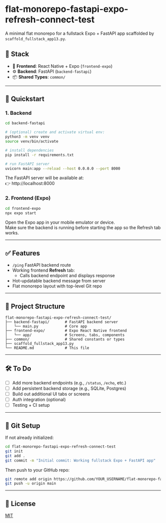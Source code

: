 # flat-monorepo-fastapi-expo-refresh-connect-test

A minimal flat monorepo for a fullstack Expo + FastAPI app scaffolded by `scaffold_fullstack_app13.py`.

## 🧱 Stack

- 📱 **Frontend**: React Native + Expo (`frontend-expo`)
- ⚙️ **Backend**: FastAPI (`backend-fastapi`)
- 📦 **Shared Types**: `common/`

---

## 🚀 Quickstart

### 1. Backend

```bash
cd backend-fastapi

# (optional) create and activate virtual env:
python3 -m venv venv
source venv/bin/activate

# install dependencies
pip install -r requirements.txt

# run FastAPI server
uvicorn main:app --reload --host 0.0.0.0 --port 8000
```

The FastAPI server will be available at:  
👉 http://localhost:8000

### 2. Frontend (Expo)

```bash
cd frontend-expo
npx expo start
```

Open the Expo app in your mobile emulator or device.  
Make sure the backend is running before starting the app so the Refresh tab works.

---

## ✅ Features

- `/ping` FastAPI backend route
- Working frontend **Refresh** tab:
  - Calls backend endpoint and displays response
- Hot-updatable backend message from server
- Flat monorepo layout with top-level Git repo

---

## 📌 Project Structure

```
flat-monorepo-fastapi-expo-refresh-connect-test/
├── backend-fastapi/       # FastAPI backend server
│   └── main.py            # Core app
├── frontend-expo/         # Expo React Native frontend
│   └── app/               # Screens, tabs, components
├── common/                # Shared constants or types
├── scaffold_fullstack_app13.py
└── README.md              # This file
```

---

## 🛠️ To Do

- [ ] Add more backend endpoints (e.g., `/status`, `/echo`, etc.)
- [ ] Add persistent backend storage (e.g., SQLite, Postgres)
- [ ] Build out additional UI tabs or screens
- [ ] Auth integration (optional)
- [ ] Testing + CI setup

---

## 🧪 Git Setup

If not already initialized:

```bash
cd flat-monorepo-fastapi-expo-refresh-connect-test
git init
git add .
git commit -m "Initial commit: Working fullstack Expo + FastAPI app"
```

Then push to your GitHub repo:

```bash
git remote add origin https://github.com/YOUR_USERNAME/flat-monorepo-fastapi-expo-refresh-connect-test.git
git push -u origin main
```

---

## 🪪 License

[MIT](LICENSE)
